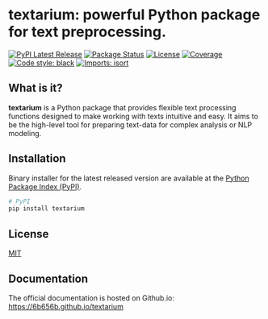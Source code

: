 # textarium: powerful Python package for text preprocessing.
[![PyPI Latest Release](https://img.shields.io/pypi/v/pandas.svg)](https://pypi.org/project/pandas/)
[![Package Status](https://img.shields.io/pypi/status/pandas.svg)](https://pypi.org/project/pandas/)
[![License](https://img.shields.io/pypi/l/pandas.svg)](https://github.com/pandas-dev/pandas/blob/main/LICENSE)
[![Coverage](https://codecov.io/github/pandas-dev/pandas/coverage.svg?branch=main)](https://codecov.io/gh/pandas-dev/pandas)
[![Code style: black](https://img.shields.io/badge/code%20style-black-000000.svg)](https://github.com/psf/black)
[![Imports: isort](https://img.shields.io/badge/%20imports-isort-%231674b1?style=flat&labelColor=ef8336)](https://pycqa.github.io/isort/)

## What is it?

**textarium** is a Python package that provides flexible text processing functions designed to 
make working with texts intuitive and easy. It aims to be the high-level tool for
preparing text-data for complex analysis or NLP modeling.

## Installation
Binary installer for the latest released version are available at the [Python
Package Index (PyPI)](https://pypi.org/project/textarium).

```sh
# PyPI
pip install textarium
```
## License
[MIT](LICENSE)

## Documentation
The official documentation is hosted on Github.io: https://6b656b.github.io/textarium